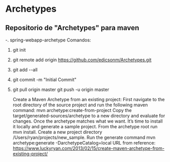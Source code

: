 # Archetypes
## Repositorio de "Archetypes" para maven
-. spring-webapp-archetype
Comandos: 
1. git init
2. git remote add origin https://github.com/edicsonm/Archetypes.git
3. git add --all
4. git commit -m "Initial Commit"
5. git pull origin master
   git push -u origin master


   Create a Maven Archetype from an existing project:
First navigate to the root directory of the source project and run the following maven command: mvn archetype:create-from-project
Copy the target/generated-sources/archetype to a new directory and evaluate for changes.
Once the archetype matches what we want. It’s time to install it locally and generate a sample project.
From the archetype root run mvn install.
Create a new project directory /Users/ryan/projects/new_sample.
Run the generate command mvn archetype:generate -DarchetypeCatalog=local
URL from reference:
https://www.luckyryan.com/2013/02/15/create-maven-archetype-from-existing-project/
